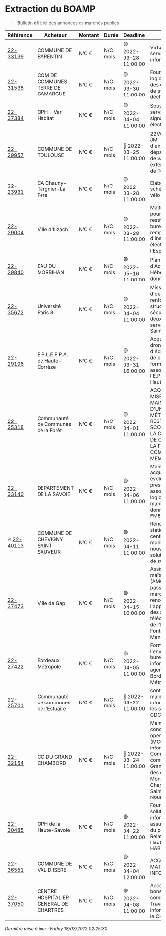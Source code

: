 # Extraction du BOAMP
> **B**ulletin **o**fficiel des **a**nnonces de **m**archés **p**ublics

| Référence | Acheteur | Montant | Durée | Deadline | Résumé | Mot clé|
|---|---|---|---|---|---|---|
| [22-33139](https://www.boamp.fr/avis/detail/22-33139) | COMMUNE DE BARENTIN | N/C € | N/C mois | 🟡 2022-03-28 11:00:00 | Virtualisation des serveurs informatiques | *virtualisation*|
| [22-31538](https://www.boamp.fr/avis/detail/22-31538) | COM DE COMMUNES TERRE DE CAMARGUE | N/C € | N/C mois | 🟡 2022-03-30 11:00:00 | Fourniture d'un logiciel de gestion des déchèteries et de traçabilité des déchets | *cloud*|
| [22-37384](https://www.boamp.fr/avis/detail/22-37384) | OPH - Var Habitat | N/C € | N/C mois | 🟡 2022-04-04 11:00:00 | Souscription à un service de signature électronique | *cloud*|
| [22-29957](https://www.boamp.fr/avis/detail/22-29957) | COMMUNE DE TOULOUSE | N/C € | N/C mois | 🔴 2022-03-25 11:00:00 | 22V0036PA - AC-JM - Transport d'enfants aux départs des sites de vacances extérieurs à la Ville de Toulouse | *centre de donnees*|
| [22-23931](https://www.boamp.fr/avis/detail/22-23931) | CA Chauny-Tergnier-La Fère | N/C € | N/C mois | 🟡 2022-03-28 11:00:00 | Elaboration du schéma directeur ' vélo ' | *infrastructures systemes*|
| [22-29004](https://www.boamp.fr/avis/detail/22-29004) | Ville d'Illzach | N/C € | N/C mois | 🟡 2022-03-28 11:00:00 | Maîtrise d'oeuvre pour la restructuration de bureaux et le remplacement d'installations électriques à l'Espace 110 | *serveur*|
| [22-29840](https://www.boamp.fr/avis/detail/22-29840) | EAU DU MORBIHAN | N/C € | N/C mois | 🟢 2022-05-16 11:00:00 | Plan de Reprise d'Activité - Hébergement de données répliquées | *serveur*|
| [22-35672](https://www.boamp.fr/avis/detail/22-35672) | Université Paris 8 | N/C € | N/C mois | 🟡 2022-04-04 11:00:00 | Mission de maîtrise d'oeuvreCurage, renforcement structurel et sécurisation pour deux futures salles serveurs - Campus Saint-Denis | *serveur*|
| [22-29196](https://www.boamp.fr/avis/detail/22-29196) | E.P.L.E.F.P.A. de Haute-Corrèze | N/C € | N/C mois | 🟡 2022-03-31 16:00:00 | Acquisition de drones, d'équipements et de prestations de formation associées pour l'E.P.L.E.F.P.A. de Haute-Corrèze | *logiciels*|
| [22-25318](https://www.boamp.fr/avis/detail/22-25318) | Communauté de Communes de la Forêt | N/C € | N/C mois | 🟡 2022-04-01 11:00:00 | ACQUISITION, MISE EN PLACE ET MAINTENANCE D'UN LOGICIEL MÉTIER (ACM ET RESTAURATION SCOLAIRE) POUR LA COMMUNAUTÉ DE COMMUNES DE LA FORET ET 3 COMMUNES MEMBRES | *logiciels*|
| [22-33140](https://www.boamp.fr/avis/detail/22-33140) | DEPARTEMENT DE LA SAVOIE | N/C € | N/C mois | 🟡 2022-04-06 11:00:00 | Maintenance, acquisition, évolutions et prestations associées au logiciel de manipulation de données spatiales FME | *logiciels*|
| 🔥 [22-40113](https://www.boamp.fr/avis/detail/22-40113) | COMMUNE DE CHEVIGNY SAINT SAUVEUR | N/C € | N/C mois | 🟢 2022-04-11 11:00:00 | Rénovation de la station essence du centre technique municipalFourniture nouvelle pompe et solution logicielle de suivi. | *logiciels*|
| [22-37473](https://www.boamp.fr/avis/detail/22-37473) | Ville de Gap | N/C € | N/C mois | 🟢 2022-04-15 10:00:00 | Assistance à maîtrise d'ouvrage (AMO) en vue de la passation du marché de renouvellement de l'appel malade et des systèmes de télécommunication de l'EHPAD les 3 Fontaines - Saint Mens | *wifi*|
| [22-27422](https://www.boamp.fr/avis/detail/22-27422) | Bordeaux Métropole | N/C € | N/C mois | 🟡 2022-04-05 11:00:00 | Formation à l'environnement bureautique et informatique des agents de Bordeaux Métropole | *informatique*|
| [22-25701](https://www.boamp.fr/avis/detail/22-25701) | Communauté de communes de l'Estuaire | N/C € | N/C mois | 🔴 2022-03-22 11:00:00 | contrat de maintenance informatique pour les services de la CDC et son CIAS | *informatique*|
| [22-32154](https://www.boamp.fr/avis/detail/22-32154) | CC DU GRAND CHAMBORD | N/C € | N/C mois | 🔴 2022-03-24 11:00:00 | Maintien en condition opérationnelle (MCO) du parc informatique de la Communauté de communes du Grand Chambord et des communes de Mont-près-Chambord et de Saint-Laurent-Nouan | *informatique*|
| [22-30485](https://www.boamp.fr/avis/detail/22-30485) | OPH de la Haute-Savoie | N/C € | N/C mois | 🟢 2022-04-22 11:00:00 | Fourniture d'une solution informatique pour assurer la gestion du planning du Pôle Relation Client de Haute-Savoie HABITAT | *informatique*|
| [22-36551](https://www.boamp.fr/avis/detail/22-36551) | COMMUNE DE VAL D ISERE | N/C € | N/C mois | 🟡 2022-04-04 12:00:00 | ACQUISITION DE MATERIELS INFORMATIQUE | *informatique*|
| [22-37050](https://www.boamp.fr/avis/detail/22-37050) | CENTRE HOSPITALIER GENERAL DE CHARTRES | N/C € | N/C mois | 🟢 2022-04-08 11:00:00 | Accord cadre à bons de commandes - Travaux de câblage informatique pour le CH de Chartres | *informatique*|


_Dernière mise à jour : Friday 18/03/2022 02:25:30_